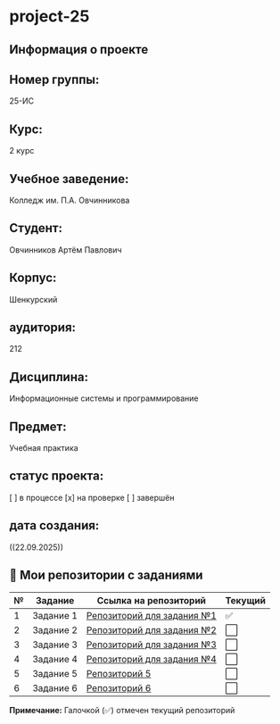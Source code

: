 # project-25

## Информация о проекте

## Номер группы:
 25-ИС

## Курс: 
2 курс  

## Учебное заведение:
 Колледж им. П.А. Овчинникова

 ## Студент:
 Овчинников Артём Павлович

## Корпус: 
Шенкурский

## аудитория:
212

## Дисциплина: 
Информационные системы и программирование

## Предмет: 
 Учебная практика

## статус проекта:
[ ] в процессе
[x] на проверке
[ ] завершён

## дата создания:
((22.09.2025))

## 📁 Мои репозитории с заданиями

| № | Задание | Ссылка на репозиторий | Текущий |
|---|---------|----------------------|---------|
| 1 | Задание 1 | [Репозиторий для задания №1](https://github.com/Art-021/project-25.git) | ✅ |
| 2 | Задание 2 | [Репозиторий для задания №2](https://github.com/Art-021/RPS-1.git) | ⬜ |
| 3 | Задание 3 | [Репозиторий для задания №3](https://github.com/Fram1se/task003.git) | ⬜ |
| 4 | Задание 4 | [Репозиторий для задания №4](https://github.com/Fram1se/task003.git) | ⬜ |
| 5 | Задание 5 | [Репозиторий 5](https://github.com/Art-021/work-5.git) | ⬜ |
| 6 | Задание 6 | [Репозиторий 6]() | ⬜ |

**Примечание:** Галочкой (✅) отмечен текущий репозиторий